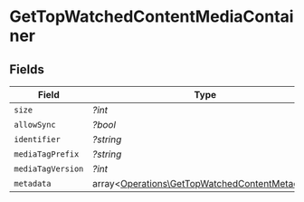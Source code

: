 # GetTopWatchedContentMediaContainer


## Fields

| Field                                                                                                     | Type                                                                                                      | Required                                                                                                  | Description                                                                                               | Example                                                                                                   |
| --------------------------------------------------------------------------------------------------------- | --------------------------------------------------------------------------------------------------------- | --------------------------------------------------------------------------------------------------------- | --------------------------------------------------------------------------------------------------------- | --------------------------------------------------------------------------------------------------------- |
| `size`                                                                                                    | *?int*                                                                                                    | :heavy_minus_sign:                                                                                        | N/A                                                                                                       | 1                                                                                                         |
| `allowSync`                                                                                               | *?bool*                                                                                                   | :heavy_minus_sign:                                                                                        | N/A                                                                                                       | true                                                                                                      |
| `identifier`                                                                                              | *?string*                                                                                                 | :heavy_minus_sign:                                                                                        | N/A                                                                                                       | com.plexapp.plugins.library                                                                               |
| `mediaTagPrefix`                                                                                          | *?string*                                                                                                 | :heavy_minus_sign:                                                                                        | N/A                                                                                                       | /system/bundle/media/flags/                                                                               |
| `mediaTagVersion`                                                                                         | *?int*                                                                                                    | :heavy_minus_sign:                                                                                        | N/A                                                                                                       | 1698860922                                                                                                |
| `metadata`                                                                                                | array<[Operations\GetTopWatchedContentMetadata](../../Models/Operations/GetTopWatchedContentMetadata.md)> | :heavy_minus_sign:                                                                                        | N/A                                                                                                       |                                                                                                           |